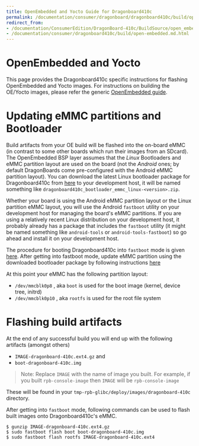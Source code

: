 ```yaml
---
title: OpenEmbedded and Yocto Guide for Dragonboard410c
permalink: /documentation/consumer/dragonboard/dragonboard410c/build/open-embedded.md.html
redirect_from:
- /documentation/ConsumerEdition/DragonBoard-410c/BuildSource/open_embedded.md.html
- /documentation/consumer/dragonboard410c/build/open-embedded.md.html
---
```


# OpenEmbedded and Yocto

This page provides the Dragonboard410c specific instructions for flashing OpenEmbedded and Yocto images. For instructions on building
the OE/Yocto images, please refer the generic [OpenEmbedded guide](../../../guides/open_embedded.md).

# Updating eMMC partitions and Bootloader

Build artifacts from your OE build will be flashed into the on-board eMMC (in contrast to some other boards which run their images from an SDcard). The OpenEmbedded BSP layer assumes that the _Linux_ Bootloaders and eMMC partition layout are used on the
board (not the _Android_ ones; by default DragonBoards come pre-configured with the Android eMMC partition layout).
You can download the latest Linux bootloader package for Dragonboard410c from [here](http://releases.linaro.org/96boards/dragonboard410c/linaro/rescue/latest/)
to your development host, it will be named something like `dragonboard410c_bootloader_emmc_linux-<version>.zip`.

Whether your board is using the Android eMMC partition layout or the Linux partition eMMC layout, you will use the
Android `fastboot` utility on your development host for managing the board's eMMC partitions. If you are using a
relatively recent Linux distribution on your development host, it probably already has a package that includes
the `fastboot` utility (it might be named something like `android-tools` or `android-tools-fastboot`) so go ahead and
install it on your development host.

The procedure for booting Dragonboard410c into `fastboot` mode is given [here](../installation/linux-fastboot.md#step-3-boot-dragonboard-410c-into-fastboot-mode).
After getting into fastboot mode, update eMMC partition using the downloaded bootloader package by following
instructions [here](../installation/linux-fastboot.md#step-4-flash-bootloader)

At this point your eMMC has the following partition layout:

* `/dev/mmcblk0p8` , aka `boot` is used for the boot image (kernel, device tree, initrd)
* `/dev/mmcblk0p10` , aka `rootfs` is used for the root file system

# Flashing build artifacts

At the end of any successful build you will end up with the following artifacts (amongst others)
* `IMAGE-dragonboard-410c.ext4.gz` and
* `boot-dragonboard-410c.img`

> Note: Replace `IMAGE` with the name of image you built. For example, if you built `rpb-console-image` then `IMAGE` will
be `rpb-console-image`

These will be found in your `tmp-rpb-glibc/deploy/images/dragonboard-410c` directory.

After getting into `fastboot` mode, following commands can be used to flash built images onto Dragonboard410c's eMMC.

```shell
$ gunzip IMAGE-dragonboard-410c.ext4.gz
$ sudo fastboot flash boot boot-dragonboard-410c.img
$ sudo fastboot flash rootfs IMAGE-dragonboard-410c.ext4
```
